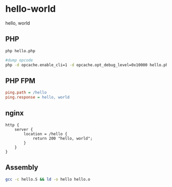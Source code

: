 # hello-world

hello, world

## PHP

```bash
php hello.php

#dump opcode
php -d opcache.enable_cli=1 -d opcache.opt_debug_level=0x10000 hello.php
```

## PHP FPM

```ini
ping.path = /hello
ping.response = hello, world
```

## nginx

```nginx
http {
    server {
        location = /hello {
            return 200 "hello, world";
        }
    }
}
```

## Assembly

```bash
gcc -c hello.S && ld -o hello hello.o
```
